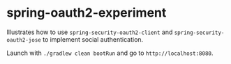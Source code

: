 # spring-oauth2-experiment

Illustrates how to use `spring-security-oauth2-client` and `spring-security-oauth2-jose` to implement social authentication.

Launch with `./gradlew clean bootRun` and go to `http://localhost:8080`.

